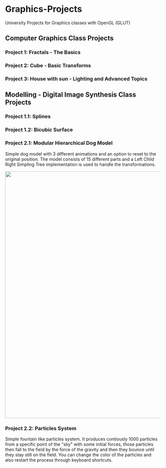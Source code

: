 # Graphics-Projects
University Projects for Graphics classes with OpenGL (GLUT)

## Computer Graphics Class Projects

### Project 1: Fractals - The Basics

### Project 2: Cube - Basic Transforms

### Project 3: House with sun - Lighting and Advanced Topics

## Modelling - Digital Image Synthesis Class Projects

### Project 1.1: Splines

### Project 1.2: Bicubic Surface

### Project 2.1: Modular Hierarchical Dog Model

Simple dog model with 3 different animations and an option to reset to the original position. The model consists of 15 different parts and a Left Child Right Simpling Tree implementation is used to handle the transformations. 

<img src="https://github.com/StavrosNik4/Graphics-Projects/blob/7d2dfbdc0f0236b6a5146a80fbb80376a522f650/Screenshots/dog.gif" width="800px"> 

### Project 2.2: Particles System

Simple fountain like particles system. It produces contiously 1000 particles from a specific point of the "sky" with some initial forces, 
those particles then fall to the field by the force of the gravity and then they bounce until they stay still on the field. You can change the 
color of the particles and also restart the process through keyboard shortcuts.
